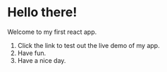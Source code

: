 # Hello there!

Welcome to my first react app.

1. Click the link to test out the live demo of my app.
2. Have fun.
3. Have a nice day.
